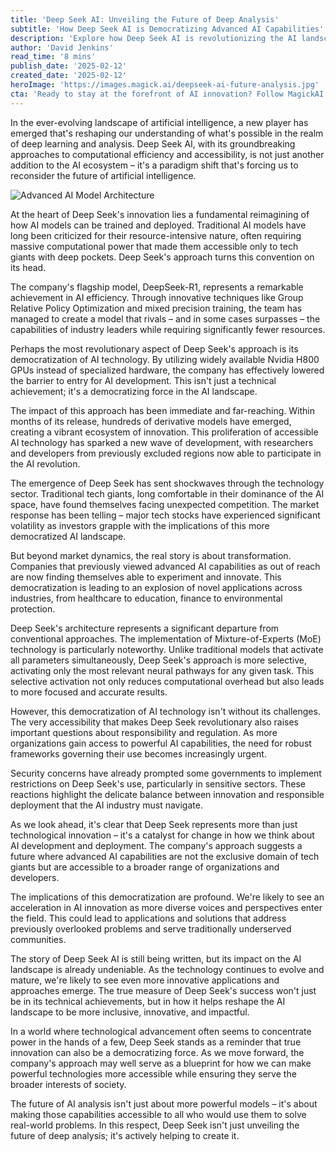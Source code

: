 ```yaml
---
title: 'Deep Seek AI: Unveiling the Future of Deep Analysis'
subtitle: 'How Deep Seek AI is Democratizing Advanced AI Capabilities'
description: 'Explore how Deep Seek AI is revolutionizing the AI landscape with its groundbreaking approach to computational efficiency and accessibility. Learn how this new player in the AI ecosystem is making advanced AI capabilities available to a broader range of organizations and developers.'
author: 'David Jenkins'
read_time: '8 mins'
publish_date: '2025-02-12'
created_date: '2025-02-12'
heroImage: 'https://images.magick.ai/deepseek-ai-future-analysis.jpg'
cta: 'Ready to stay at the forefront of AI innovation? Follow MagickAI on LinkedIn for expert insights and updates on groundbreaking developments in artificial intelligence.'
---
```


In the ever-evolving landscape of artificial intelligence, a new player has emerged that's reshaping our understanding of what's possible in the realm of deep learning and analysis. Deep Seek AI, with its groundbreaking approaches to computational efficiency and accessibility, is not just another addition to the AI ecosystem – it's a paradigm shift that's forcing us to reconsider the future of artificial intelligence.

![Advanced AI Model Architecture](https://i.magick.ai/PIXE/1739412335500_magick_img.webp)

At the heart of Deep Seek's innovation lies a fundamental reimagining of how AI models can be trained and deployed. Traditional AI models have long been criticized for their resource-intensive nature, often requiring massive computational power that made them accessible only to tech giants with deep pockets. Deep Seek's approach turns this convention on its head.

The company's flagship model, DeepSeek-R1, represents a remarkable achievement in AI efficiency. Through innovative techniques like Group Relative Policy Optimization and mixed precision training, the team has managed to create a model that rivals – and in some cases surpasses – the capabilities of industry leaders while requiring significantly fewer resources.

Perhaps the most revolutionary aspect of Deep Seek's approach is its democratization of AI technology. By utilizing widely available Nvidia H800 GPUs instead of specialized hardware, the company has effectively lowered the barrier to entry for AI development. This isn't just a technical achievement; it's a democratizing force in the AI landscape.

The impact of this approach has been immediate and far-reaching. Within months of its release, hundreds of derivative models have emerged, creating a vibrant ecosystem of innovation. This proliferation of accessible AI technology has sparked a new wave of development, with researchers and developers from previously excluded regions now able to participate in the AI revolution.

The emergence of Deep Seek has sent shockwaves through the technology sector. Traditional tech giants, long comfortable in their dominance of the AI space, have found themselves facing unexpected competition. The market response has been telling – major tech stocks have experienced significant volatility as investors grapple with the implications of this more democratized AI landscape.

But beyond market dynamics, the real story is about transformation. Companies that previously viewed advanced AI capabilities as out of reach are now finding themselves able to experiment and innovate. This democratization is leading to an explosion of novel applications across industries, from healthcare to education, finance to environmental protection.

Deep Seek's architecture represents a significant departure from conventional approaches. The implementation of Mixture-of-Experts (MoE) technology is particularly noteworthy. Unlike traditional models that activate all parameters simultaneously, Deep Seek's approach is more selective, activating only the most relevant neural pathways for any given task. This selective activation not only reduces computational overhead but also leads to more focused and accurate results.

However, this democratization of AI technology isn't without its challenges. The very accessibility that makes Deep Seek revolutionary also raises important questions about responsibility and regulation. As more organizations gain access to powerful AI capabilities, the need for robust frameworks governing their use becomes increasingly urgent.

Security concerns have already prompted some governments to implement restrictions on Deep Seek's use, particularly in sensitive sectors. These reactions highlight the delicate balance between innovation and responsible deployment that the AI industry must navigate.

As we look ahead, it's clear that Deep Seek represents more than just technological innovation – it's a catalyst for change in how we think about AI development and deployment. The company's approach suggests a future where advanced AI capabilities are not the exclusive domain of tech giants but are accessible to a broader range of organizations and developers.

The implications of this democratization are profound. We're likely to see an acceleration in AI innovation as more diverse voices and perspectives enter the field. This could lead to applications and solutions that address previously overlooked problems and serve traditionally underserved communities.

The story of Deep Seek AI is still being written, but its impact on the AI landscape is already undeniable. As the technology continues to evolve and mature, we're likely to see even more innovative applications and approaches emerge. The true measure of Deep Seek's success won't just be in its technical achievements, but in how it helps reshape the AI landscape to be more inclusive, innovative, and impactful.

In a world where technological advancement often seems to concentrate power in the hands of a few, Deep Seek stands as a reminder that true innovation can also be a democratizing force. As we move forward, the company's approach may well serve as a blueprint for how we can make powerful technologies more accessible while ensuring they serve the broader interests of society.

The future of AI analysis isn't just about more powerful models – it's about making those capabilities accessible to all who would use them to solve real-world problems. In this respect, Deep Seek isn't just unveiling the future of deep analysis; it's actively helping to create it.
